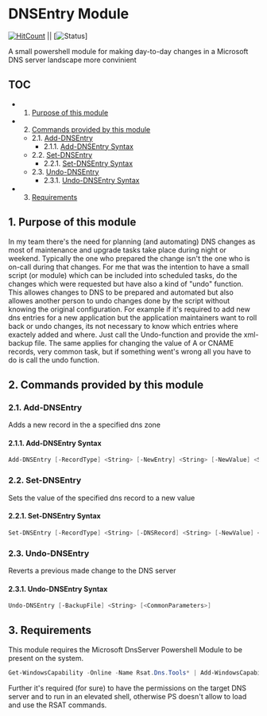 # DNSEntry Module

[![HitCount](http://hits.dwyl.com/chaozmc/chaozmc/CMc-DNSEntry.svg)](http://hits.dwyl.com/chaozmc/chaozmc/CMc-DNSEntry) || [![Status](https://img.shields.io/badge/Status-Development-yellow)]

A small powershell module for making day-to-day changes in a Microsoft DNS server landscape more convinient

## TOC

<!-- vscode-markdown-toc -->
* 1. [Purpose of this module](#Purposeofthismodule)
* 2. [Commands provided by this module](#Commandsprovidedbythismodule)
	* 2.1. [Add-DNSEntry](#Add-DNSEntry)
		* 2.1.1. [Add-DNSEntry Syntax](#Add-DNSEntrySyntax)
	* 2.2. [Set-DNSEntry](#Set-DNSEntry)
		* 2.2.1. [Set-DNSEntry Syntax](#Set-DNSEntrySyntax)
	* 2.3. [Undo-DNSEntry](#Undo-DNSEntry)
		* 2.3.1. [Undo-DNSEntry Syntax](#Undo-DNSEntrySyntax)
* 3. [Requirements](#Requirements)

<!-- vscode-markdown-toc-config
	numbering=true
	autoSave=true
	/vscode-markdown-toc-config -->
<!-- /vscode-markdown-toc -->

##  1. <a name='Purposeofthismodule'></a>Purpose of this module

In my team there's the need for planning (and automating) DNS changes as most of maintenance and upgrade tasks take place during night or weekend. Typically the one who prepared the change isn't the one who is on-call during that changes.
For me that was the intention to have a small script (or module) which can be included into scheduled tasks, do the changes which were requested but have also a kind of "undo" function. This allowes changes to DNS to be prepared and automated but also allowes another person to undo changes done by the script without knowing the original configuration.
For example if it's required to add new dns entries for a new application but the application maintainers want to roll back or undo changes, its not necessary to know which entries where exactely added and where. Just call the Undo-function and provide the xml-backup file.
The same applies for changing the value of A or CNAME records, very common task, but if something went's wrong all you have to do is call the undo function.

##  2. <a name='Commandsprovidedbythismodule'></a>Commands provided by this module

###  2.1. <a name='Add-DNSEntry'></a>Add-DNSEntry

Adds a new record in the a specified dns zone

####  2.1.1. <a name='Add-DNSEntrySyntax'></a>Add-DNSEntry Syntax

``` Powershell
Add-DNSEntry [-RecordType] <String> [-NewEntry] <String> [-NewValue] <String> [-TargetZone] <String> [-TargetDNSServer] <String> [-BackupDir] <String> [<CommonParameters>]
```

###  2.2. <a name='Set-DNSEntry'></a>Set-DNSEntry

Sets the value of the specified dns record to a new value

####  2.2.1. <a name='Set-DNSEntrySyntax'></a>Set-DNSEntry Syntax

``` Powershell
Set-DNSEntry [-RecordType] <String> [-DNSRecord] <String> [-NewValue] <String> [-TargetZone] <String> [-TargetDNSServer] <String> [-BackupDir] <String> [<CommonParameters>]
```

###  2.3. <a name='Undo-DNSEntry'></a>Undo-DNSEntry

Reverts a previous made change to the DNS server

####  2.3.1. <a name='Undo-DNSEntrySyntax'></a>Undo-DNSEntry Syntax

``` Powershell
Undo-DNSEntry [-BackupFile] <String> [<CommonParameters>]
```

##  3. <a name='Requirements'></a>Requirements

This module requires the Microsoft DnsServer Powershell Module to be present on the system.

``` Powershell
Get-WindowsCapability -Online -Name Rsat.Dns.Tools* | Add-WindowsCapability -Online
```

Further it's required (for sure) to have the permissions on the target DNS server and to run in an elevated shell, otherwise PS doesn't allow to load and use the RSAT commands.
